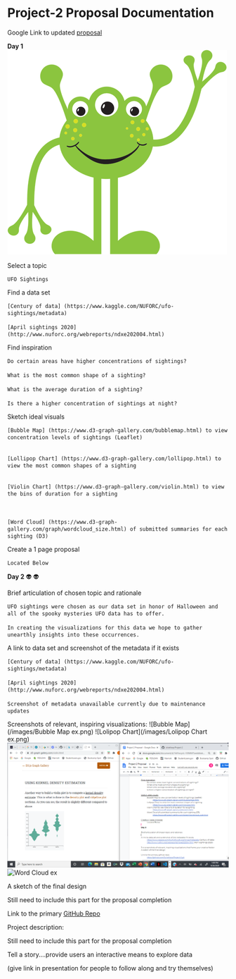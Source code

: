 # Project-2 Proposal Documentation

Google Link to updated [proposal](https://docs.google.com/document/d/14rFwvynL-YJ0MM7xedddwkO3Q1a9UyU8ihTxuZySc38/edit)

**Day 1** <img src="/Images/Alien 1.png" alt="Alien 1"/>

Select a topic 

	UFO Sightings 

Find a data set 

	[Century of data] (https://www.kaggle.com/NUFORC/ufo-sightings/metadata)
	
	[April sightings 2020] (http://www.nuforc.org/webreports/ndxe202004.html) 

Find inspiration 

	Do certain areas have higher concentrations of sightings?
	
	What is the most common shape of a sighting?
	
	What is the average duration of a sighting?
	
	Is there a higher concentration of sightings at night?

Sketch ideal visuals 

	[Bubble Map] (https://www.d3-graph-gallery.com/bubblemap.html) to view concentration levels of sightings (Leaflet)
	
			
	[Lollipop Chart] (https://www.d3-graph-gallery.com/lollipop.html) to view the most common shapes of a sighting 
		
		
	[Violin Chart] (https://www.d3-graph-gallery.com/violin.html) to view the bins of duration for a sighting
	
		
		
	[Word Cloud] (https://www.d3-graph-gallery.com/graph/wordcloud_size.html) of submitted summaries for each sighting (D3)
	
		
	
Create a 1 page proposal 

	Located Below 
	

**Day 2** :alien: :alien:

Brief articulation of chosen topic and rationale 

	UFO sightings were chosen as our data set in honor of Halloween and all of the spooky mysteries UFO data has to offer. 
	
	In creating the visualizations for this data we hope to gather unearthly insights into these occurrences.

A link to data set and screenshot of the metadata if it exists 

	[Century of data] (https://www.kaggle.com/NUFORC/ufo-sightings/metadata)
	
	[April sightings 2020] (http://www.nuforc.org/webreports/ndxe202004.html) 
	
	Screenshot of metadata unavailable currently due to maintenance updates
	
	
Screenshots of relevant, inspiring visualizations:
![Bubble Map](/images/Bubble Map ex.png)
![Lolipop Chart](/images/Lolipop Chart ex.png)
<img src="/Images/Violin Chart ex.png" alt="Violin Chart ex"/>
<img src="/Images/Word Cloud ex.png" alt="Word Cloud ex"/>




A sketch of the final design 

Still need to include this part for the proposal completion

Link to the primary [GitHub Repo](https://github.com/JuliaAlsop/Project-2.git)

	
Project description:

Still need to include this part for the proposal completion

Tell a story….provide users an interactive means to explore data 

(give link in presentation for people to follow along and try themselves)


